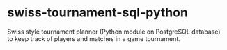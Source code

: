 # swiss-tournament-sql-python
Swiss style tournament planner (Python module on PostgreSQL database) to keep track of players and matches in a game tournament. 
